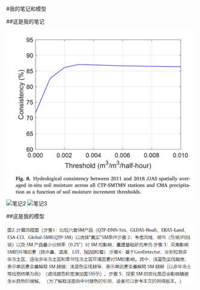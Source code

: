 #我的笔记和模型

##这是我的笔记

![笔记1](images\5678.jpg)
![笔记2](images/note2.jpg)
![笔记3](images/note3.jpg)

##这是我的模型

![模型示例](videos\1234.jpg)
